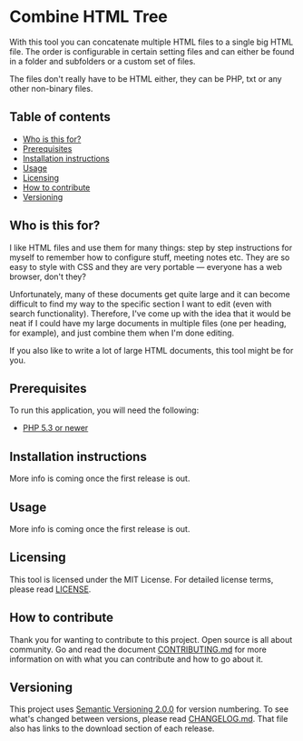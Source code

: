 # Combine HTML Tree
With this tool you can concatenate multiple HTML files to a single big HTML 
file. The order is configurable in certain setting files and can either be 
found in a folder and subfolders or a custom set of files.

The files don't really have to be HTML either, they can be PHP, txt or any 
other non-binary files.

## Table of contents
* [Who is this for?](#who-is-this-for)
* [Prerequisites](#prerequisites)
* [Installation instructions](#installation-instructions)
* [Usage](#usage)
* [Licensing](#licensing)
* [How to contribute](#how-to-contribute)
* [Versioning](#versioning)

## Who is this for?
I like HTML files and use them for many things: step by step instructions for 
myself to remember how to configure stuff, meeting notes etc. They are so easy 
to style with CSS and they are very portable &mdash; everyone has a web 
browser, don't they? 

Unfortunately, many of these documents get quite large and it can become 
difficult to find my way to the specific section I want to edit (even with 
search functionality). Therefore, I've come up with the idea that it would be 
neat if I could have my large documents in multiple files (one per heading, 
for example), and just combine them when I'm done editing.

If you also like to write a lot of large HTML documents, this tool might be 
for you.

## Prerequisites
To run this application, you will need the following:

* [PHP 5.3 or newer][6]

## Installation instructions
More info is coming once the first release is out.

## Usage
More info is coming once the first release is out.

## Licensing
This tool is licensed under the MIT License. For detailed license terms, please 
read [LICENSE][8].

## How to contribute
Thank you for wanting to contribute to this project. Open source is all about 
community. Go and read the document [CONTRIBUTING.md][9] for more information 
on with what you can contribute and how to go about it.

## Versioning
This project uses [Semantic Versioning 2.0.0][3] for version numbering. To see 
what's changed between versions, please read [CHANGELOG.md][10]. That file also 
has links to the download section of each release.


[1]: https://httpd.apache.org/
[3]: https://semver.org/
[6]: https://php.net
[8]: LICENSE
[9]: CONTRIBUTING.md
[10]: CHANGELOG.md
